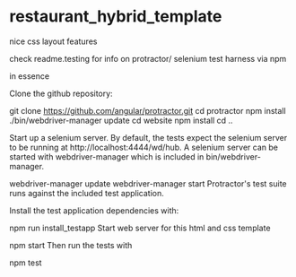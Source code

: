 # restaurant_hybrid_template
nice css layout features

check readme.testing for info on protractor/ selenium test harness via npm

in essence

Clone the github repository:

git clone https://github.com/angular/protractor.git
cd protractor
npm install
./bin/webdriver-manager update
cd website
npm install
cd ..

Start up a selenium server. By default, the tests expect the selenium server to be running at http://localhost:4444/wd/hub. A selenium server can be started with webdriver-manager which is included in bin/webdriver-manager.

webdriver-manager update
webdriver-manager start
Protractor's test suite runs against the included test application.

Install the test application dependencies with:

npm run install_testapp
Start web server for this html and css template

npm start
Then run the tests with

npm test
